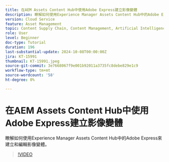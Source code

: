 ```yaml
---
title: 在AEM Assets Content Hub中使用Adobe Express建立影像變體
description: 瞭解如何使用Experience Manager Assets Content Hub中的Adobe Express來建立和編輯影像變體。
version: Cloud Service
feature: Asset Management
topic: Content Supply Chain, Content Management, Artificial Intelligence
role: User
level: Beginner
doc-type: Tutorial
duration: 196
last-substantial-update: 2024-10-08T00:00:00Z
jira: KT-15991
thumbnail: KT-15991.jpeg
source-git-commit: 3e7668067f9e001b92011a3735fc8debe829e1c9
workflow-type: tm+mt
source-wordcount: '58'
ht-degree: 0%

---
```



# 在AEM Assets Content Hub中使用Adobe Express建立影像變體

瞭解如何使用Experience Manager Assets Content Hub中的Adobe Express來建立和編輯影像變體。

>[!VIDEO](https://video.tv.adobe.com/v/3435003/?learn=on)

